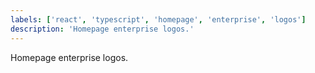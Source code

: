```yaml
---
labels: ['react', 'typescript', 'homepage', 'enterprise', 'logos']
description: 'Homepage enterprise logos.'
---
```


Homepage enterprise logos.